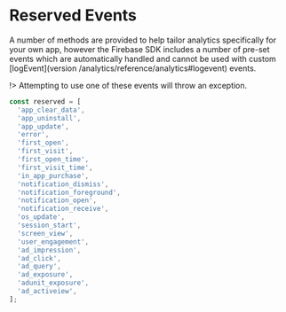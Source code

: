 # Reserved Events

A number of methods are provided to help tailor analytics specifically for your own app, however the Firebase SDK includes a number of pre-set events which are automatically handled and cannot be used with custom [logEvent](version /analytics/reference/analytics#logevent) events. 

!> Attempting to use one of these events will throw an exception.


```js
const reserved = [
  'app_clear_data',
  'app_uninstall',
  'app_update',
  'error',
  'first_open',
  'first_visit',
  'first_open_time',
  'first_visit_time',
  'in_app_purchase',
  'notification_dismiss',
  'notification_foreground',
  'notification_open',
  'notification_receive',
  'os_update',
  'session_start',
  'screen_view',
  'user_engagement',
  'ad_impression',
  'ad_click',
  'ad_query',
  'ad_exposure',
  'adunit_exposure',
  'ad_activeiew',
];
```

